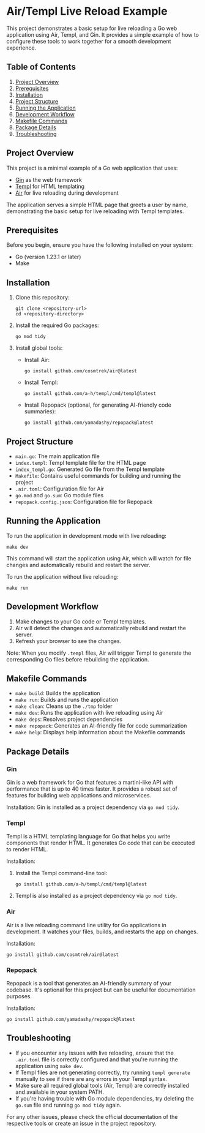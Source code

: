 # Air/Templ Live Reload Example

This project demonstrates a basic setup for live reloading a Go web application using Air, Templ, and Gin. It provides a simple example of how to configure these tools to work together for a smooth development experience.

## Table of Contents

1. [Project Overview](#project-overview)
2. [Prerequisites](#prerequisites)
3. [Installation](#installation)
4. [Project Structure](#project-structure)
5. [Running the Application](#running-the-application)
6. [Development Workflow](#development-workflow)
7. [Makefile Commands](#makefile-commands)
8. [Package Details](#package-details)
9. [Troubleshooting](#troubleshooting)

## Project Overview

This project is a minimal example of a Go web application that uses:

- [Gin](https://github.com/gin-gonic/gin) as the web framework
- [Templ](https://github.com/a-h/templ) for HTML templating
- [Air](https://github.com/cosmtrek/air) for live reloading during development

The application serves a simple HTML page that greets a user by name, demonstrating the basic setup for live reloading with Templ templates.

## Prerequisites

Before you begin, ensure you have the following installed on your system:

- Go (version 1.23.1 or later)
- Make

## Installation

1. Clone this repository:
   ```
   git clone <repository-url>
   cd <repository-directory>
   ```

2. Install the required Go packages:
   ```
   go mod tidy
   ```

3. Install global tools:

   - Install Air:
     ```
     go install github.com/cosmtrek/air@latest
     ```

   - Install Templ:
     ```
     go install github.com/a-h/templ/cmd/templ@latest
     ```

   - Install Repopack (optional, for generating AI-friendly code summaries):
     ```
     go install github.com/yamadashy/repopack@latest
     ```

## Project Structure

- `main.go`: The main application file
- `index.templ`: Templ template file for the HTML page
- `index_templ.go`: Generated Go file from the Templ template
- `Makefile`: Contains useful commands for building and running the project
- `.air.toml`: Configuration file for Air
- `go.mod` and `go.sum`: Go module files
- `repopack.config.json`: Configuration file for Repopack

## Running the Application

To run the application in development mode with live reloading:

```
make dev
```

This command will start the application using Air, which will watch for file changes and automatically rebuild and restart the server.

To run the application without live reloading:

```
make run
```

## Development Workflow

1. Make changes to your Go code or Templ templates.
2. Air will detect the changes and automatically rebuild and restart the server.
3. Refresh your browser to see the changes.

Note: When you modify `.templ` files, Air will trigger Templ to generate the corresponding Go files before rebuilding the application.

## Makefile Commands

- `make build`: Builds the application
- `make run`: Builds and runs the application
- `make clean`: Cleans up the `./tmp` folder
- `make dev`: Runs the application with live reloading using Air
- `make deps`: Resolves project dependencies
- `make repopack`: Generates an AI-friendly file for code summarization
- `make help`: Displays help information about the Makefile commands

## Package Details

### Gin

Gin is a web framework for Go that features a martini-like API with performance that is up to 40 times faster. It provides a robust set of features for building web applications and microservices.

Installation: Gin is installed as a project dependency via `go mod tidy`.

### Templ

Templ is a HTML templating language for Go that helps you write components that render HTML. It generates Go code that can be executed to render HTML.

Installation:
1. Install the Templ command-line tool:
   ```
   go install github.com/a-h/templ/cmd/templ@latest
   ```
2. Templ is also installed as a project dependency via `go mod tidy`.

### Air

Air is a live reloading command line utility for Go applications in development. It watches your files, builds, and restarts the app on changes.

Installation:
```
go install github.com/cosmtrek/air@latest
```

### Repopack

Repopack is a tool that generates an AI-friendly summary of your codebase. It's optional for this project but can be useful for documentation purposes.

Installation:
```
go install github.com/yamadashy/repopack@latest
```

## Troubleshooting

- If you encounter any issues with live reloading, ensure that the `.air.toml` file is correctly configured and that you're running the application using `make dev`.
- If Templ files are not generating correctly, try running `templ generate` manually to see if there are any errors in your Templ syntax.
- Make sure all required global tools (Air, Templ) are correctly installed and available in your system PATH.
- If you're having trouble with Go module dependencies, try deleting the `go.sum` file and running `go mod tidy` again.

For any other issues, please check the official documentation of the respective tools or create an issue in the project repository.
